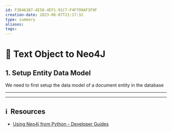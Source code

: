 ```yaml
---
id: F3D461B7-4E58-4EF1-91C7-F4F799AF3F9F
creation-date: 2023-08-07T21:17:32
type: summary
aliases: 
tags:
---
```


# 📓 Text Object to Neo4J

## 1. Setup Entity Data Model 

We need to first setup the data model of a document entity in the database

---




---
## ℹ️  Resources
-  [Using Neo4j from Python - Developer Guides](https://neo4j.com/developer/python/)